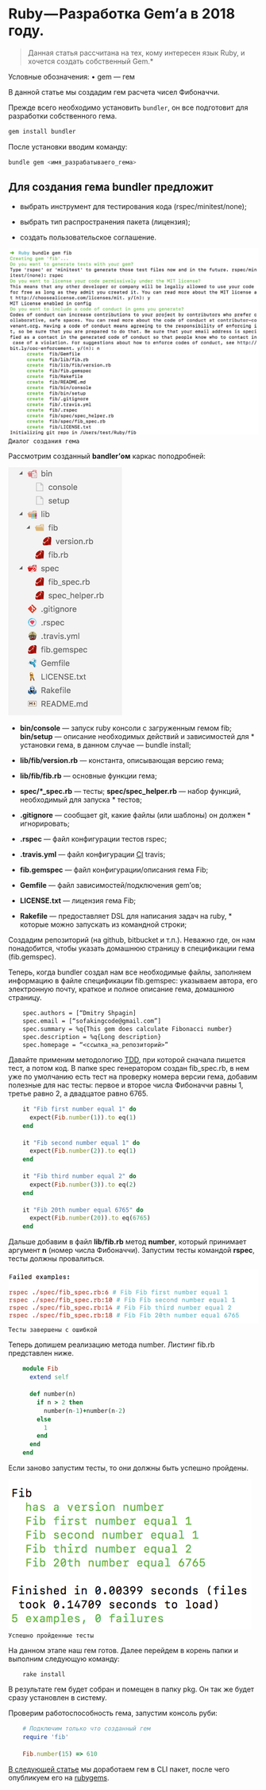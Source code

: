 
# Ruby — Разработка Gem’а в 2018 году.

> Данная статья рассчитана на тех, кому интересен язык Ruby, и хочется создать собственный Gem.*

Условные обозначения:
• gem — гем

В данной статье мы создадим гем расчета чисел Фибоначчи.

Прежде всего необходимо установить `bundler`, он все подготовит для разработки собственного гема.

```bash
gem install bundler
```
После установки вводим команду:

```bash
bundle gem <имя_разрабатываего_гема>
```

## Для создания гема bundler предложит

* выбрать инструмент для тестирования кода (rspec/minitest/none);

* выбрать тип распространения пакета (лицензия);

* создать пользовательское соглашение.

![Рис.1 Диалог создания гема](/images/ruby_gem_development:dialog.png)
`Диалог создания гема`

Рассмотрим созданный **bandler’ом** каркас поподробней:

![](/images/ruby_gem_development:folder.png)

* **bin/console** — запуск ruby консоли с загруженным гемом fib;
**bin/setup** — описание необходимых действий и зависимостей для * установки гема, в данном случае — bundle install;
* **lib/fib/version.rb** — константа, описывающая версию гема;
* **lib/fib/fib.rb** — основные функции гема;
* **spec/*_spec.rb** — тесты;
**spec/spec_helper.rb** — набор функций, необходимый для запуска * тестов;

* **.gitignore** — сообщает git, какие файлы (или шаблоны) он должен * игнорировать;
* **.rspec** — файл конфигурации тестов rspec;
* **.travis.yml** — файл конфигурации [CI](https://ru.wikipedia.org/wiki/Непрерывная_интеграция) travis;
* **fib.gemspec** — файл конфигурации/описания гема Fib;
* **Gemfile** — файл зависимостей/подключения gem’ов;
* **LICENSE.txt** — лицензия гема Fib;
* **Rakefile** — предоставляет DSL для написания задач на ruby, * которые можно запускать из командной строки;

Создадим репозиторий (на github, bitbucket и т.п.). Неважно где, он нам понадобится, чтобы указать домашнюю страницу в спецификации гема (fib.gemspec).

Теперь, когда bundler создал нам все необходимые файлы, заполняем информацию в файле спецификации fib.gemspec: указываем автора, его электронную почту, краткое и полное описание гема, домашнюю страницу.

```
    spec.authors = [“Dmitry Shpagin]
    spec.email = [“sofakingcode@gmail.com”]
    spec.summary = %q{This gem does calculate Fibonacci number}
    spec.description = %q{Long description}
    spec.homepage = “<ссылка_на_репозиторий>”
```

Давайте применим методологию [TDD](https://ru.wikipedia.org/wiki/Разработка_через_тестирование), при которой сначала пишется тест, а потом код. В папке spec генератором создан fib_spec.rb, в нем уже по умолчанию есть тест на проверку номера версии гема, добавим полезные для нас тесты: первое и второе числа Фибоначчи равны 1, третье равно 2, а двадцатое равно 6765.

```ruby
    it "Fib first number equal 1" do
      expect(Fib.number(1)).to eq(1)
    end

    it "Fib second number equal 1" do
      expect(Fib.number(2)).to eq(1)
    end

    it "Fib third number equal 2" do
      expect(Fib.number(3)).to eq(2)
    end

    it "Fib 20th number equal 6765" do
      expect(Fib.number(20)).to eq(6765)
    end
```

Дальше добавим в файл **lib/fib.rb** метод **number**, который принимает аргумент **n** (номер числа Фибоначчи). Запустим тесты командой **rspec**, тесты должны провалиться.

![Рис. 2. Тесты завершены с ошибкой](/images/ruby_gem_development:failed_tests.png)
`Тесты завершены с ошибкой`

Теперь допишем реализацию метода number. Листинг fib.rb представлен ниже.

```ruby
    module Fib
      extend self

      def number(n)
        if n > 2 then
          number(n-1)+number(n-2)
        else
          1
        end
      end
    end
```

Если заново запустим тесты, то они должны быть успешно пройдены.

![Рис. 3. Успешно пройденные тесты](/images/ruby_gem_development:success_tests.png)
`Успешно пройденные тесты`

На данном этапе наш гем готов. Далее перейдем в корень папки и выполним следующую команду:

```
    rake install
```

В результате гем будет собран и помещен в папку pkg. Он так же будет сразу установлен в систему.

Проверим работоспособность гема, запустим консоль руби:

```ruby
    # Подключим только что созданный гем
    require 'fib'

    Fib.number(15) => 610
```

[В следующей статье](/posts/ruby_gem_publish.md) мы доработаем гем в CLI пакет, после чего опубликуем его на [rubygems](https://rubygems.org).
